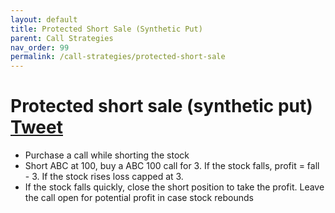 ```yaml
---
layout: default
title: Protected Short Sale (Synthetic Put)
parent: Call Strategies
nav_order: 99
permalink: /call-strategies/protected-short-sale
---
```

# Protected short sale (synthetic put) <a href="https://twitter.com/share?ref_src=twsrc%5Etfw" class="twitter-share-button" data-text="Quick reference guide for Protected Short Sale #optionstrategy via #optionnotes" data-url="http://optionnotes.com/call-strategies/protected-short-sale" data-related="" data-show-count="false">Tweet</a><script async src="https://platform.twitter.com/widgets.js" charset="utf-8"></script>
- Purchase a call while shorting the stock
- Short ABC at 100, buy a ABC 100 call for 3. If the stock falls, profit = fall - 3. If the stock rises loss capped at 3.
- If the stock falls quickly, close the short position to take the profit. Leave the call open for potential profit in case stock rebounds